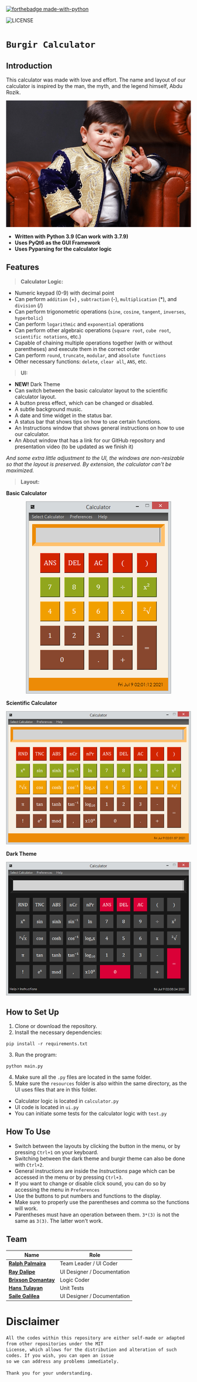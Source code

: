[![forthebadge made-with-python](http://ForTheBadge.com/images/badges/made-with-python.svg)](https://www.python.org/) 

![LICENSE](https://img.shields.io/badge/license-MIT-lightgrey.svg)

# `Burgir Calculator`
## Introduction

This calculator was made with love and effort. The name and layout of our calculator is inspired by the man, the myth, and the legend himself, Abdu Rozik.
<p align="center">
  <img src="./resources-readme/myth.png">
</p>

- **Written with Python 3.9 (Can work with 3.7.9)**
- **Uses PyQt6 as the GUI Framework**
- **Uses Pyparsing for the calculator logic**

## Features

> **Calculator Logic:**

- Numeric keypad (0-9) with decimal point
- Can perform `addition` (+) , `subtraction` (-), `multiplication` (*), and `division` (/)
- Can perform trigonometric operations (`sine`, `cosine`, `tangent`, `inverses`, `hyperbolic`)
- Can perform `logarithmic` and `exponential` operations
- Can perform other algebraic operations (`square root`, `cube root`, `scientific notations`, etc.)
- Capable of chaining multiple operations together (with or without parentheses) and execute them in the correct order
- Can perform `round`, `truncate`, `modular`, and `absolute functions`
- Other necessary functions: `delete`, `clear all`, `ANS`, etc.

> **UI:**
- **NEW!** Dark Theme
- Can switch between the basic calculator layout to the scientific calculator layout.
- A button press effect, which can be changed or disabled.
- A subtle background music.
- A date and time widget in the status bar.
- A status bar that shows tips on how to use certain functions.
- An Instructions window that shows general instructions on how to use our calculator.
- An About window that has a link for our GitHub repository and presentation video (to be updated as we finish it)

_And some extra little adjustment to the UI, the windows are non-resizable so that the layout is preserved. By extension, the calculator can't be maximized._

> **Layout:**

**Basic Calculator**

<p align="center">
  <img src="./resources-readme/basic.PNG">
</p>

**Scientific Calculator**

<p align="center">
  <img src="./resources-readme/scientific.PNG">
</p>

**Dark Theme**

<p align="center">
  <img src="./resources-readme/dark.PNG">
</p>

## How to Set Up

1. Clone or download the repository.
2. Install the necessary dependencies:
```
pip install -r requirements.txt
```
3. Run the program:
```
python main.py
```
4. Make sure all the `.py` files are located in the same folder. 
5. Make sure the `resources` folder is also within the same directory, as the UI uses files that are in this folder.

* Calculator logic is located in `calculator.py`
* UI code is located in `ui.py`
* You can initiate some tests for the calculator logic with `test.py`

## How To Use

- Switch between the layouts by clicking the button in the menu, or by pressing `Ctrl+1` on your keyboard.
- Switching between the dark theme and burgir theme can also be done with `Ctrl+2`.
- General instructions are inside the *Instructions* page which can be accessed in the menu or by pressing `Ctrl+3`.
- If you want to change or disable click sound, you can do so by accessing the menu in `Preferences`
- Use the buttons to put numbers and functions to the display.
- Make sure to properly use the parentheses and comma so the functions will work.
- Parentheses must have an operation between them. `3*(3)` is not the same as `3(3)`. The latter won't work.

## Team

| Name                       |Role                                                   |
| -------------------------- | ----------------------------------------------------- |
| **[Ralph Palmaira](https://github.com/JARalph23Z)**| Team Leader / UI Coder         |
| **[Ray Dalipe](https://github.com/Torurae)**      | UI Designer / Documentation |
| **[Brixson Domantay](https://github.com/brxzn)**  | Logic Coder |
| **[Hans Tulayan](https://github.com/Meriodasu007)**        | Unit Tests                 |
| **[Saile Galilea](https://github.com/Kkaepsong)** | UI Designer / Documentation            |

# Disclaimer
```
All the codes within this repository are either self-made or adapted from other repositories under the MIT 
License, which allows for the distribution and alteration of such codes. If you wish, you can open an issue 
so we can address any problems immediately. 

Thank you for your understanding.
```
